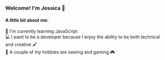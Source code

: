 ### Welcome! I'm Jessica 👋

#### A little bit about me:  
🌱 I'm currently learning JavaScript  
💻 I want to be a developer because I enjoy the ability to be both technical and creative 🖌️  
🧵 A couple of my hobbies are sewing and gaming 🎮  

<!--
**jesvica/jesvica** is a ✨ _special_ ✨ repository because its `README.md` (this file) appears on your GitHub profile.

Here are some ideas to get you started:

- 🔭 I’m currently a student on Black Codher's Full Stack Developer course
- 🌱 I’m currently learning ...
- 👯 I’m looking to collaborate on ...
- 🤔 I’m looking for help with ...
- 💬 Ask me about ...
- 📫 How to reach me: ...
- 😄 Pronouns: ...
- ⚡ Fun fact: ...
-->

